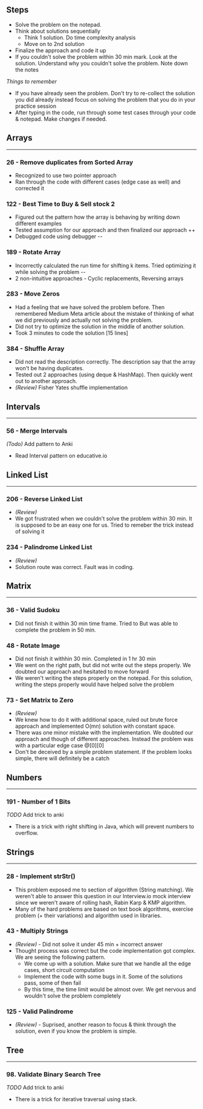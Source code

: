 ## Steps
- Solve the problem on the notepad. 
- Think about solutions sequentially
	- Think 1 solution. Do time complexity analysis
	- Move on to 2nd solution
- Finalize the approach and code it up
- If you couldn't solve the problem within 30 min mark. Look at the solution. Understand why you 
couldn't solve the problem. Note down the notes

*Things to remember*
- If you have already seen the problem. Don't try to re-collect the solution you did already instead focus on solving the problem that you do in your practice session
- After typing in the code, run through some test cases through your code & notepad. Make changes if needed.

## Arrays
---

### 26 - Remove duplicates from Sorted Array
- Recognized to use two pointer approach
- Ran through the code with different cases (edge case as well) and corrected it

### 122 - Best Time to Buy & Sell stock 2
- Figured out the pattern how the array is behaving by writing down different examples
- Tested assumption for our approach and then finalized our approach ++
- Debugged code using debugger --

### 189 - Rotate Array
- Incorrectly calculated the run time for shifting k items. Tried optimizing it while solving the problem --
- 2 non-intuitive approaches - Cyclic replacements, Reversing arrays 

### 283 - Move Zeros
- Had a feeling that we have solved the problem before. Then remembered Medium Meta article about the mistake of thinking of what we did previously and actually not solving the problem.
- Did not try to optimize the solution in the middle of another solution.
- Took 3 minutes to code the solution [15 lines]

### 384 - Shuffle Array
- Did not read the description correctly. The description say that the array won't be having duplicates.
- Tested out 2 approaches (using deque & HashMap). Then quickly went out to another approach. 
- *(Review)* Fisher Yates shuffle implementation

## Intervals
---

### 56 - Merge Intervals
*(Todo)* Add pattern to Anki 
- Read Interval pattern on educative.io

## Linked List
---

### 206 - Reverse Linked List 
- *(Review)*
- We got frustrated when we couldn't solve the problem within 30 min. It is supposed to be an easy one for us. Tried to remeber the trick instead of solving it

### 234 - Palindrome Linked List
- *(Review)*
- Solution route was correct. Fault was in coding. 

## Matrix
---

### 36 - Valid Sudoku
- Did not finish it within 30 min time frame. Tried to But was able to complete the problem in 50 min. 

### 48 - Rotate Image
- Did not finish it withhin 30 min. Completed in 1 hr 30 min
- We went on the right path, but did not write out the steps properly. We doubted our approach and hesitated to move forward
- We weren't writing the steps properly on the notepad. For this solution, writing the steps properly would have helped solve the problem

### 73 - Set Matrix to Zero
- *(Review)*
- We knew how to do it with additional space, ruled out brute force approach and implemented O(mn) 
solution with constant space. 
- There was one minor mistake with the implementation. We doubted our approach and though of different
approaches. Instead the problem was with a particular edge case @[0][0]
- Don't be deceived by a simple problem statement. If the problem looks simple, there will definitely 
be a catch 

## Numbers
---

### 191 - Number of 1 Bits
*TODO* Add trick to anki
- There is a trick with right shifting in Java, which will prevent numbers to overflow. 

## Strings
---

### 28 - Implement strStr()
- This problem exposed me to section of algorithm (String matching). We weren't able to answer this 
question in our Interview.io mock interview since we weren't aware of rolling hash, Rabin Karp & KMP
algorithm. 
- Many of the hard problems are based on text book algorithms, exercise problem (+ their variations) 
and algorithm used in libraries.

### 43 - Multiply Strings
- *(Review)* - Did not solve it under 45 min + incorrect answer
- Thought process was correct but the code implementation got complex. We are seeing the following pattern. 
	- We come up with a solution. Make sure that we handle all the edge cases, short circuit computation
	- Implement the code with some bugs in it. Some of the solutions pass, some of then fail
	- By this time, the time limit would be almost over. We get nervous and wouldn't solve the problem completely 

### 125 - Valid Palindrome
- *(Review)* - Suprised, another reason to focus & think through the solution, even if you know the problem is simple.

## Tree
---

### 98. Validate Binary Search Tree 
*TODO* Add trick to anki
- There is a trick for iterative traversal using stack.  
